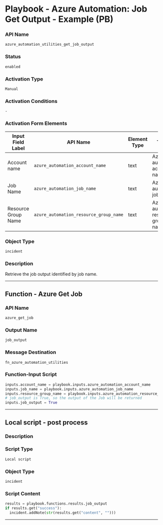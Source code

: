 <!--
    DO NOT MANUALLY EDIT THIS FILE
    THIS FILE IS AUTOMATICALLY GENERATED WITH resilient-sdk codegen
    Generated with resilient-sdk v50.1.262
-->

# Playbook - Azure Automation: Job Get Output - Example (PB)

### API Name
`azure_automation_utilities_get_job_output`

### Status
`enabled`

### Activation Type
`Manual`

### Activation Conditions
`-`

### Activation Form Elements
| Input Field Label | API Name | Element Type | Tooltip | Requirement |
| ----------------- | -------- | ------------ | ------- | ----------- |
| Account name | `azure_automation_account_name` | text | Azure automation account name | Always |
| Job Name | `azure_automation_job_name` | text | Azure automation job name | Always |
| Resource Group Name | `azure_automation_resource_group_name` | text | Azure automation resource group name | Always |

### Object Type
`incident`

### Description
Retrieve the job output identified by job name.


---
## Function - Azure Get Job

### API Name
`azure_get_job`

### Output Name
`job_output`

### Message Destination
`fn_azure_automation_utilities`

### Function-Input Script
```python
inputs.account_name = playbook.inputs.azure_automation_account_name
inputs.job_name = playbook.inputs.azure_automation_job_name
inputs.resource_group_name = playbook.inputs.azure_automation_resource_group_name
# job_output is True, so the output of the Job will be returned
inputs.job_output = True
```

---

## Local script - post process

### Description


### Script Type
`Local script`

### Object Type
`incident`

### Script Content
```python
results = playbook.functions.results.job_output
if results.get("success"):
  incident.addNote(str(results.get("content", "")))
```

---


